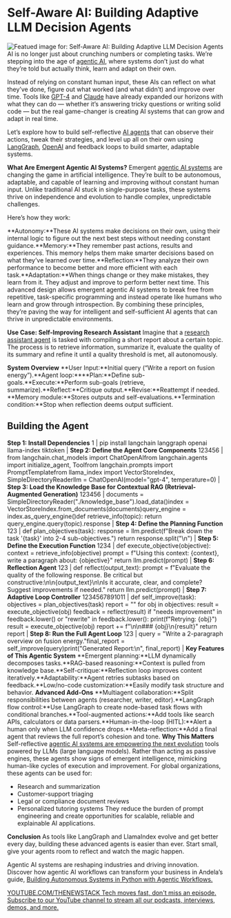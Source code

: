 # Self-Aware AI: Building Adaptive LLM Decision Agents
![Featued image for: Self-Aware AI: Building Adaptive LLM Decision Agents](https://cdn.thenewstack.io/media/2025/05/d6ced13c-agents-1024x576.jpg)
AI is no longer just about crunching numbers or completing tasks. We’re stepping into the age of [agentic AI](https://thenewstack.io/agentic-ai-the-next-frontier-of-ai-power/), where systems don’t just do what they’re told but actually think, learn and adapt on their own.

Instead of relying on constant human input, these AIs can reflect on what they’ve done, figure out what worked (and what didn’t) and improve over time. Tools like [GPT-4](https://thenewstack.io/openais-gpt-4-can-analyze-visual-images-pass-bar-exam/) and [Claude](https://claude.ai) have already expanded our horizons with what they can do — whether it’s answering tricky questions or writing solid code — but the real game-changer is creating AI systems that can grow and adapt in real time.

Let’s explore how to build self-reflective [AI agents](https://thenewstack.io/the-architects-guide-to-understanding-agentic-ai/) that can observe their actions, tweak their strategies, and level up all on their own using [LangGraph](https://www.langchain.com/langgraph), [OpenAI](https://openai.com) and feedback loops to build smarter, adaptable systems.

**What Are Emergent Agentic AI Systems?**
Emergent [agentic AI systems](https://thenewstack.io/building-autonomous-systems-in-python-with-agentic-workflows/) are changing the game in artificial intelligence. They’re built to be autonomous, adaptable, and capable of learning and improving without constant human input. Unlike traditional AI stuck in single-purpose tasks, these systems thrive on independence and evolution to handle complex, unpredictable challenges.

Here’s how they work:

**Autonomy:**These AI systems make decisions on their own, using their internal logic to figure out the next best steps without needing constant guidance.**Memory:**They remember past actions, results and experiences. This memory helps them make smarter decisions based on what they’ve learned over time.**Reflection:**They analyze their own performance to become better and more efficient with each task.**Adaptation:**When things change or they make mistakes, they learn from it. They adjust and improve to perform better next time.
This advanced design allows emergent agentic AI systems to break free from repetitive, task-specific programming and instead operate like humans who learn and grow through introspection. By combining these principles, they’re paving the way for intelligent and self-sufficient AI agents that can thrive in unpredictable environments.

**Use Case: Self-Improving Research Assistant**
Imagine that a [research assistant agent](https://thenewstack.io/agentic-ai-tools-for-building-and-managing-agentic-systems/) is tasked with compiling a short report about a certain topic. The process is to retrieve information, summarize it, evaluate the quality of its summary and refine it until a quality threshold is met, all autonomously.

**System Overview**
**User Input:**Initial query (“Write a report on fusion energy”).**Agent loop:****Plan:**Define sub-goals.**Execute:**Perform sub-goals (retrieve, summarize).**Reflect:**Critique output.**Revise:**Reattempt if needed.
**Memory module:**Stores outputs and self-evaluations.**Termination condition:**Stop when reflection deems output sufficient.
## Building the Agent
**Step 1: Install Dependencies**
1 |
pip install langchain langgraph openai llama-index tiktoken |
**Step 2: Define the Agent Core Components**
123456 |
from langchain.chat_models import ChatOpenAIfrom langchain.agents import initialize_agent, Toolfrom langchain.prompts import PromptTemplatefrom llama_index import VectorStoreIndex, SimpleDirectoryReaderllm = ChatOpenAI(model="gpt-4", temperature=0) |
**Step 3: Load the Knowledge Base for Contextual RAG (Retrieval-Augmented Generation)**
123456 |
documents = SimpleDirectoryReader("./knowledge_base").load_data()index = VectorStoreIndex.from_documents(documents)query_engine = index.as_query_engine()def retrieve_info(topic): return query_engine.query(topic).response |
**Step 4: Define the Planning Function**
123 |
def plan_objectives(task): response = llm.predict(f"Break down the task '{task}' into 2-4 sub-objectives.") return response.split("\n") |
**Step 5: Define the Execution Function**
1234 |
def execute_objective(objective): context = retrieve_info(objective) prompt = f"Using this context: {context}, write a paragraph about: {objective}" return llm.predict(prompt) |
**Step 6: Reflection Agent**
123 |
def reflect(output_text): prompt = f"Evaluate the quality of the following response. Be critical but constructive:\n\n{output_text}\n\nIs it accurate, clear, and complete? Suggest improvements if needed." return llm.predict(prompt) |
**Step 7: Adaptive Loop Controller**
1234567891011 |
def self_improve(task): objectives = plan_objectives(task) report = "" for obj in objectives: result = execute_objective(obj) feedback = reflect(result) if "needs improvement" in feedback.lower() or "rewrite" in feedback.lower(): print(f"Retrying: {obj}") result = execute_objective(obj) report += f"\n\n### {obj}\n{result}" return report |
**Step 8: Run the Full Agent Loop**
123 |
query = "Write a 2-paragraph overview on fusion energy."final_report = self_improve(query)print("Generated Report:\n", final_report) |
**Key Features of This Agentic System**
**Emergent planning:**LLM dynamically decomposes tasks.**RAG-based reasoning:**Context is pulled from knowledge base.**Self-critique:**Reflection loop improves content iteratively.**Adaptability:**Agent retries subtasks based on feedback.**Low/no-code customization:**Easily modify task structure and behavior.
**Advanced Add-Ons**
**Multiagent collaboration:**Split responsibilities between agents (researcher, writer, editor).**LangGraph flow control:**Use LangGraph to create node-based task flows with conditional branches.**Tool-augmented actions:**Add tools like search APIs, calculators or data parsers.**Human-in-the-loop (HITL):**Alert a human only when LLM confidence drops.**Meta-reflection:**Add a final agent that reviews the full report’s cohesion and tone.
**Why This Matters**
Self-reflective [agentic AI systems are empowering the next evolution](https://thenewstack.io/agentic-ai-is-the-next-frontier-in-enterprise-operations/) tools powered by LLMs (large language models). Rather than acting as passive engines, these agents show signs of emergent intelligence, mimicking human-like cycles of execution and improvement. For global organizations, these agents can be used for:

- Research and summarization
- Customer-support triaging
- Legal or compliance document reviews
- Personalized tutoring systems
They reduce the burden of prompt engineering and create opportunities for scalable, reliable and explainable AI applications.

**Conclusion**
As tools like LangGraph and LlamaIndex evolve and get better every day, building these advanced agents is easier than ever. Start small, give your agents room to reflect and watch the magic happen.

Agentic AI systems are reshaping industries and driving innovation. Discover how agentic AI workflows can transform your business in Andela’s guide, [Building Autonomous Systems in Python with Agentic Workflows.](https://www.andela.com/blog-posts/building-autonomous-systems-in-python-with-agentic-workflows/?utm_medium=contentmarketing&utm_source=blog&utm_campaign=brand-global-the-new-stack&utm_content=agentic-ai&utm_term=writers-room)

[
YOUTUBE.COM/THENEWSTACK
Tech moves fast, don't miss an episode. Subscribe to our YouTube
channel to stream all our podcasts, interviews, demos, and more.
](https://youtube.com/thenewstack?sub_confirmation=1)